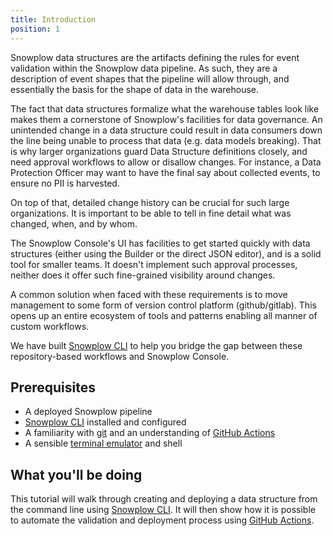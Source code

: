 ```yaml
---
title: Introduction
position: 1
---
```


Snowplow data structures are the artifacts defining the rules for event validation within the Snowplow data pipeline. As such, they are a description of event shapes that the pipeline will allow through, and essentially the basis for the shape of data in the warehouse.

The fact that data structures formalize what the warehouse tables look like makes them a cornerstone of Snowplow's facilities for data governance. An unintended change in a data structure could result in data consumers down the line being unable to process that data (e.g. data models breaking). That is why larger organizations guard Data Structure definitions closely, and need approval workflows to allow or disallow changes. For instance, a Data Protection Officer may want to have the final say about collected events, to ensure no PII is harvested.

On top of that, detailed change history can be crucial for such large organizations. It is important to be able to tell in fine detail what was changed, when, and by whom.

The Snowplow Console's UI has facilities to get started quickly with data structures (either using the Builder or the direct JSON editor), and is a solid tool for smaller teams. It doesn't implement such approval processes, neither does it offer such fine-grained visibility around changes.

A common solution when faced with these requirements is to move management to some form of version control platform (github/gitlab). This opens up an entire ecosystem of tools and patterns enabling all manner of custom workflows.

We have built [Snowplow CLI](https://docs.snowplow.io/docs/data-product-studio/snowplow-cli) to help you bridge the gap between these repository-based workflows and Snowplow Console.

## Prerequisites

* A deployed Snowplow pipeline
* [Snowplow CLI](https://docs.snowplow.io/docs/data-product-studio/snowplow-cli) installed and configured
* A familiarity with [git](https://git-scm.com/) and an understanding of [GitHub Actions](https://docs.github.com/en/actions/writing-workflows)
* A sensible [terminal emulator](https://en.wikipedia.org/wiki/Terminal_emulator) and shell

## What you'll be doing

This tutorial will walk through creating and deploying a data structure from the command line using [Snowplow CLI](https://docs.snowplow.io/docs/data-product-studio/snowplow-cli). It will then show how it is possible to automate the validation and deployment process using [GitHub Actions](https://docs.github.com/en/actions/writing-workflows).
